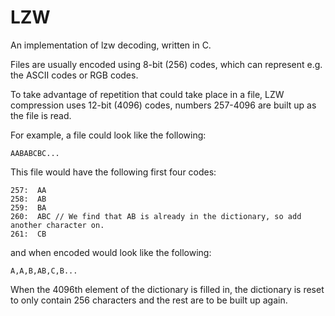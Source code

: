 # LZW
An implementation of lzw decoding, written in C.

Files are usually encoded using 8-bit (256) codes, which can represent e.g. the ASCII codes or RGB codes. 

To take advantage of repetition that could take place in a file, LZW compression uses 12-bit (4096) codes, numbers 257-4096 are built up as the file is read.

For example, a file could look like the following:

```
AABABCBC...
```

This file would have the following first four codes:
```
257:  AA
258:  AB
259:  BA
260:  ABC // We find that AB is already in the dictionary, so add another character on.
261:  CB
```
and when encoded would look like the following:
```
A,A,B,AB,C,B...
```


When the 4096th element of the dictionary is filled in, the dictionary is reset to only contain 256 characters and the rest are to be built up again.
